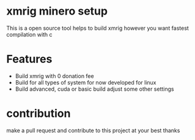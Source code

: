 # xmrig minero setup
This is a open source tool helps to build xmrig however you want fastest compilation with c

# Features
- Build xmrig with 0 donation fee
- Build for all types of system for now developed for linux 
- Build advanced, cuda or basic build adjust some other settings

#  contribution
make a pull request and contribute to this project at your best thanks